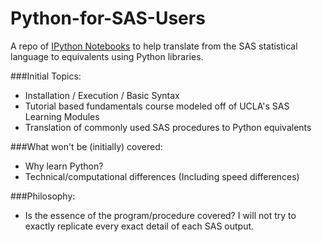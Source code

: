 # Python-for-SAS-Users
A repo of [IPython Notebooks](http://ipython.org/notebook.html) to help translate from the SAS statistical language to equivalents using Python libraries.

###Initial Topics:
- Installation / Execution / Basic Syntax
- Tutorial based fundamentals course modeled off of UCLA's SAS Learning Modules
- Translation of commonly used SAS procedures to Python equivalents

###What won't be (initially) covered:
- Why learn Python?
- Technical/computational differences (Including speed differences)

###Philosophy:
- Is the essence of the program/procedure covered? I will not try to exactly replicate every exact detail of each SAS output.
